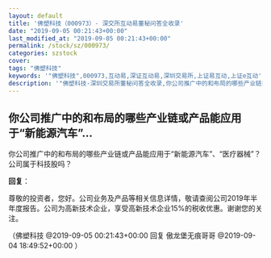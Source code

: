 ```yaml
---
layout: default
title: '佛塑科技（000973）- 深交所互动易董秘问答全收录'
date: "2019-09-05 00:21:43+00:00"
last_modified_at: "2019-09-05 00:21:43+00:00"
permalink: /stock/sz/000973/
categories: szstock
cover: 
tags: "佛塑科技"
keywords: '"佛塑科技",000973,互动易,深证互动易,深圳交易所,上证易互动,上证e互动'
description: '"佛塑科技-深圳交易所董秘问答全收录,你公司推广中的和布局的哪些产业链或产品能应用于“新能源汽车”、“医疗器械”？公司属于科技股吗？"'
---
```


## 你公司推广中的和布局的哪些产业链或产品能应用于“新能源汽车”...

你公司推广中的和布局的哪些产业链或产品能应用于“新能源汽车”、“医疗器械”？公司属于科技股吗？

**回复**：

尊敬的投资者，您好。公司业务及产品等相关信息详情，敬请查阅公司2019年半年度报告。公司为高新技术企业，享受高新技术企业15%的税收优惠。谢谢您的关注。 

（佛塑科技  @2019-09-05 00:21:43+00:00 回复 傲龙堡无痕哥哥  @2019-09-04 18:49:52+00:00 ）


